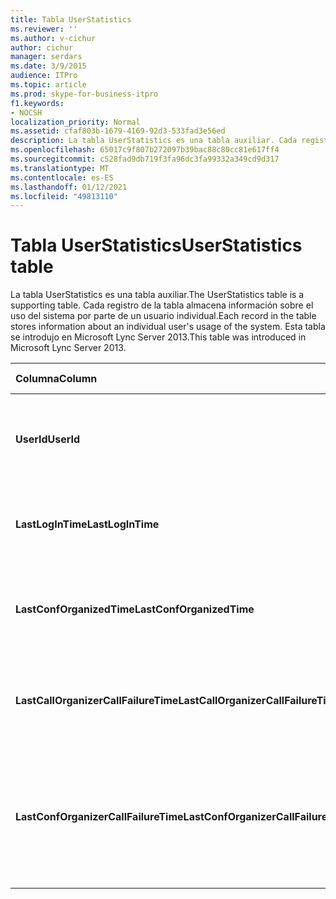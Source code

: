 ```yaml
---
title: Tabla UserStatistics
ms.reviewer: ''
ms.author: v-cichur
author: cichur
manager: serdars
ms.date: 3/9/2015
audience: ITPro
ms.topic: article
ms.prod: skype-for-business-itpro
f1.keywords:
- NOCSH
localization_priority: Normal
ms.assetid: cfaf803b-1679-4169-92d3-533fad3e56ed
description: La tabla UserStatistics es una tabla auxiliar. Cada registro de la tabla almacena información sobre el uso del sistema por parte de un usuario individual. Esta tabla se introdujo en Microsoft Lync Server 2013.
ms.openlocfilehash: 65017c9f807b272097b39bac88c80cc81e617ff4
ms.sourcegitcommit: c528fad9db719f3fa96dc3fa99332a349cd9d317
ms.translationtype: MT
ms.contentlocale: es-ES
ms.lasthandoff: 01/12/2021
ms.locfileid: "49813110"
---
```

# <a name="userstatistics-table"></a><span data-ttu-id="9ce62-105">Tabla UserStatistics</span><span class="sxs-lookup"><span data-stu-id="9ce62-105">UserStatistics table</span></span>
 
<span data-ttu-id="9ce62-106">La tabla UserStatistics es una tabla auxiliar.</span><span class="sxs-lookup"><span data-stu-id="9ce62-106">The UserStatistics table is a supporting table.</span></span> <span data-ttu-id="9ce62-107">Cada registro de la tabla almacena información sobre el uso del sistema por parte de un usuario individual.</span><span class="sxs-lookup"><span data-stu-id="9ce62-107">Each record in the table stores information about an individual user's usage of the system.</span></span> <span data-ttu-id="9ce62-108">Esta tabla se introdujo en Microsoft Lync Server 2013.</span><span class="sxs-lookup"><span data-stu-id="9ce62-108">This table was introduced in Microsoft Lync Server 2013.</span></span>
  
|<span data-ttu-id="9ce62-109">**Columna**</span><span class="sxs-lookup"><span data-stu-id="9ce62-109">**Column**</span></span>|<span data-ttu-id="9ce62-110">**Tipo de datos**</span><span class="sxs-lookup"><span data-stu-id="9ce62-110">**Data Type**</span></span>|<span data-ttu-id="9ce62-111">**Clave/índice**</span><span class="sxs-lookup"><span data-stu-id="9ce62-111">**Key/Index**</span></span>|<span data-ttu-id="9ce62-112">**Detalles**</span><span class="sxs-lookup"><span data-stu-id="9ce62-112">**Details**</span></span>|
|:-----|:-----|:-----|:-----|
|<span data-ttu-id="9ce62-113">**UserId**</span><span class="sxs-lookup"><span data-stu-id="9ce62-113">**UserId**</span></span> <br/> |<span data-ttu-id="9ce62-114">entero</span><span class="sxs-lookup"><span data-stu-id="9ce62-114">int</span></span>  <br/> |<span data-ttu-id="9ce62-115">Principal</span><span class="sxs-lookup"><span data-stu-id="9ce62-115">Primary</span></span>  <br/> |<span data-ttu-id="9ce62-116">Número único que identifica a este usuario.</span><span class="sxs-lookup"><span data-stu-id="9ce62-116">Unique number identifying this user.</span></span>  <br/> |
|<span data-ttu-id="9ce62-117">**LastLogInTime**</span><span class="sxs-lookup"><span data-stu-id="9ce62-117">**LastLogInTime**</span></span> <br/> |<span data-ttu-id="9ce62-118">datetime</span><span class="sxs-lookup"><span data-stu-id="9ce62-118">datetime</span></span>  <br/> ||<span data-ttu-id="9ce62-119">Hora de la última vez que el usuario inició sesión.</span><span class="sxs-lookup"><span data-stu-id="9ce62-119">Last time the user logged in.</span></span>  <br/> |
|<span data-ttu-id="9ce62-120">**LastConfOrganizedTime**</span><span class="sxs-lookup"><span data-stu-id="9ce62-120">**LastConfOrganizedTime**</span></span> <br/> |<span data-ttu-id="9ce62-121">datetime</span><span class="sxs-lookup"><span data-stu-id="9ce62-121">datetime</span></span>  <br/> ||<span data-ttu-id="9ce62-122">Última vez que el usuario organizó una conferencia.</span><span class="sxs-lookup"><span data-stu-id="9ce62-122">Last time the user organized a conference.</span></span>  <br/> |
|<span data-ttu-id="9ce62-123">**LastCallOrganizerCallFailureTime**</span><span class="sxs-lookup"><span data-stu-id="9ce62-123">**LastCallOrganizerCallFailureTime**</span></span> <br/> |<span data-ttu-id="9ce62-124">datetime</span><span class="sxs-lookup"><span data-stu-id="9ce62-124">datetime</span></span>  <br/> ||<span data-ttu-id="9ce62-125">Última vez que el usuario tuvo un error de llamada.</span><span class="sxs-lookup"><span data-stu-id="9ce62-125">Last time the user experienced a call failure.</span></span>  <br/> |
|<span data-ttu-id="9ce62-126">**LastConfOrganizerCallFailureTime**</span><span class="sxs-lookup"><span data-stu-id="9ce62-126">**LastConfOrganizerCallFailureTime**</span></span> <br/> |<span data-ttu-id="9ce62-127">datetime</span><span class="sxs-lookup"><span data-stu-id="9ce62-127">datetime</span></span>  <br/> ||<span data-ttu-id="9ce62-128">Última vez que el usuario tuvo un error de llamada como organizador de conferencia.</span><span class="sxs-lookup"><span data-stu-id="9ce62-128">Last time the user experienced a call failure as a conference organizer.</span></span>  <br/> |
   

